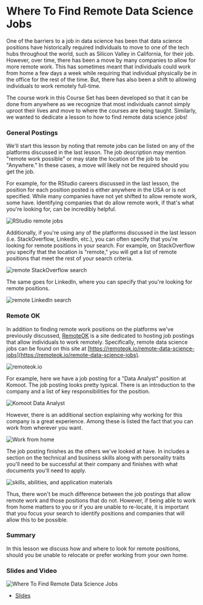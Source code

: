 
# Where To Find Remote Data Science Jobs

One of the barriers to a job in data science has been that data science positions have historically required individuals to move to one of the tech hubs throughout the world, such as Silicon Valley in California, for their job. However, over time, there has been a move by many companies to allow for more remote work. This has sometimes meant that individuals could work from home a few days a week while requiring that individual physically be in the office for the rest of the time. But, there has also been a shift to allowing individuals to work remotely full-time.

The course work in this Course Set has been developed so that it can be done from anywhere as we recognize that most individuals cannot simply uproot their lives and move to where the courses are being taught. Similarly, we wanted to dedicate a lesson to how to find remote data science jobs!

### General Postings

We'll start this lesson by noting that remote jobs can be listed on any of the platforms discussed in the last lesson. The job description may mention "remote work possible" or may state the location of the job to be "Anywhere." In these cases, a move will likely not be required should you get the job.

For example, for the RStudio careers discussed in the last lesson, the position for each position posted is either anywhere in the USA or is not specified. While many companies have not yet shifted to allow remote work, some have. Identifying companies that do allow remote work, if that's what you're looking for, can be incredibly helpful.


![RStudio remote jobs](https://docs.google.com/presentation/d/1Ug8GIBwIQME8C68jVa0rPwEryW30Vn5PT-IM0LKFDNw/export/png?id=1Ug8GIBwIQME8C68jVa0rPwEryW30Vn5PT-IM0LKFDNw&pageid=g3efabe74a1_0_19)

Additionally, if you're using any of the platforms discussed in the last lesson (i.e. StackOverflow, LinkedIn, etc.), you can often specify that you're looking for remote positions in your search. For example, on StackOverflow you specify that the location is "remote," you will get a list of remote positions that meet the rest of your search criteria.


![remote StackOverflow search](https://docs.google.com/presentation/d/1Ug8GIBwIQME8C68jVa0rPwEryW30Vn5PT-IM0LKFDNw/export/png?id=1Ug8GIBwIQME8C68jVa0rPwEryW30Vn5PT-IM0LKFDNw&pageid=g3efabe74a1_0_208)

The same goes for LinkedIn, where you can specify that you're looking for remote positions.


![remote LinkedIn search](https://docs.google.com/presentation/d/1Ug8GIBwIQME8C68jVa0rPwEryW30Vn5PT-IM0LKFDNw/export/png?id=1Ug8GIBwIQME8C68jVa0rPwEryW30Vn5PT-IM0LKFDNw&pageid=g3efabe74a1_0_217)


### Remote OK

In addition to finding remote work positions on the platforms we've previously discussed, [RemoteOK](https://remoteok.io) is a site dedicated to hosting job postings that allow individuals to work remotely. Specifically, remote data science jobs can be found on this site at [https://remoteok.io/remote-data-science-jobs](https://remoteok.io/remote-data-science-jobs).


![remoteok.io](https://docs.google.com/presentation/d/1Ug8GIBwIQME8C68jVa0rPwEryW30Vn5PT-IM0LKFDNw/export/png?id=1Ug8GIBwIQME8C68jVa0rPwEryW30Vn5PT-IM0LKFDNw&pageid=g3efabe74a1_0_27)

For example, here we have a job posting for a "Data Analyst" position at Komoot. The job posting looks pretty typical. There is an introduction to the company and a list of key responsibilities for the position.


![Komoot Data Analyst](https://docs.google.com/presentation/d/1Ug8GIBwIQME8C68jVa0rPwEryW30Vn5PT-IM0LKFDNw/export/png?id=1Ug8GIBwIQME8C68jVa0rPwEryW30Vn5PT-IM0LKFDNw&pageid=g3efabe74a1_0_186)

However, there is an additional section explaining why working for this company is a great experience. Among these is listed the fact that you can work from wherever you want.


![Work from home](https://docs.google.com/presentation/d/1Ug8GIBwIQME8C68jVa0rPwEryW30Vn5PT-IM0LKFDNw/export/png?id=1Ug8GIBwIQME8C68jVa0rPwEryW30Vn5PT-IM0LKFDNw&pageid=g3efabe74a1_0_191)

The job posting finishes as the others we've looked at have. In includes a section on the technical and business skills along with personality traits you'll need to be successful at their company and finishes with what documents you'll need to apply.


![skills, abilities, and application materials](https://docs.google.com/presentation/d/1Ug8GIBwIQME8C68jVa0rPwEryW30Vn5PT-IM0LKFDNw/export/png?id=1Ug8GIBwIQME8C68jVa0rPwEryW30Vn5PT-IM0LKFDNw&pageid=g3efabe74a1_0_196)

Thus, there won't be much difference between the job postings that allow remote work and those positions that do not. However, if being able to work from home matters to you or if you are unable to re-locate, it is important that you focus your search to identify positions and companies that will allow this to be possible.


### Summary

In this lesson we discuss how and where to look for remote positions, should you be unable to relocate or prefer working from your own home.



### Slides and Video

![Where To Find Remote Data Science Jobs](https://www.youtube.com/watch?v=RRr5eQeqJlU)

* [Slides](https://docs.google.com/presentation/d/1Ug8GIBwIQME8C68jVa0rPwEryW30Vn5PT-IM0LKFDNw/edit?usp=sharing)
